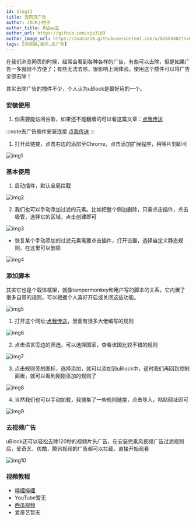 ```yaml
---
id: blog11
title: 去网页广告
author: JACK小桔子
author_title: B站up主
author_url: https://github.com/xjz3103
author_image_url: https://avatars0.githubusercontent.com/u/63684402?s=60&v=4
tags: [浏览器,插件,去广告]
---
```

在我们浏览网页的时候，经常会看到各种各样的广告，有些可以去除，但是如果广告一多就很不方便了；有些无法去除，很影响上网体验。使用这个插件可以将广告全部去除！
<!--truncate-->

其实去除广告的插件不少，个人认为uBlock是最好用的一个。
### 安装使用
1. 你需要能访问谷歌，如果还不能翻墙的可以看这篇文章：[点我传送](https://xjz3103.now.sh/blog/blog2)

:::note去广告插件安装连接
[点我传送](https://chrome.google.com/webstore/detail/ublock-origin/cjpalhdlnbpafiamejdnhcphjbkeiagm)
:::

1. 打开此链接，点击右边的添加至Chrome，点击添加扩展程序，稍等片刻即可

![img1](https://s1.ax1x.com/2020/07/16/UDwi4g.png "© JACK小桔子")

### 基本使用
1. 启动插件，默认全局拦截

![img2](https://s1.ax1x.com/2020/07/16/UD0ViD.png "© JACK小桔子")

2. 我们也可以手动添加过滤的元素。比如把整个侧边删除，只需点击插件，点击吸管，选择它的区域，点击创建即可

![img3](https://s1.ax1x.com/2020/07/16/UD0L6A.gif "© JACK小桔子")

* 恢复某个手动添加的过滤元素需要点击插件，打开设置，选择自定义静态规则，在这里可以删除

![img4](https://s1.ax1x.com/2020/07/16/UDsuh8.gif "© JACK小桔子")

### 添加脚本
其实它也是个载体框架，就像tampermonkey和用户写的脚本的关系。它内置了很多自带的规则，可以根据个人喜好开启或关闭这些功能。

![img5](https://s1.ax1x.com/2020/07/16/UDsJ7q.png "© JACK小桔子")

1. 打开这个网址:[点我传送](https://filterlists.com/)，里面有很多大佬编写的规则

![img6](https://s1.ax1x.com/2020/07/16/UDsBjJ.png "© JACK小桔子")

2. 点击语言旁边的筛选，可以选择国家，查看该国比较不错的规则

![img7](https://s1.ax1x.com/2020/07/16/UDshge.png "© JACK小桔子")

3. 点击规则旁的图标，选择添加，就可以添加到uBlock中，这时我们再回到控制面板，就可以看到刚刚添加的规则了

![img8](https://s1.ax1x.com/2020/07/16/UDysxg.png "© JACK小桔子")

4. 当然我们也可以手动加载，我搜集了一些规则链接，点击导入，粘贴网址即可

![img9](https://s1.ax1x.com/2020/07/16/UD6JYV.png "© JACK小桔子")

### 去视频广告
uBlock还可以轻松去除120秒的视频片头广告，在安装完乘风视频广告过滤规则后，爱奇艺，优酷，腾讯视频的广告都可以拦截，直接开始观看

![img10](https://s1.ax1x.com/2020/07/16/UD2Ul8.gif "© JACK小桔子")

### 视频教程
* [哔哩哔哩](https://www.bilibili.com/video/BV1CZ4y1u7FZ)
* YouTube暂无
* [西瓜视频](https://www.ixigua.com/6853986886587941390/?utm_source=xiguastudio)
* 爱奇艺暂无